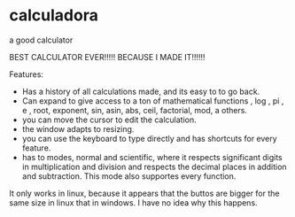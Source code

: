 # calculadora
a good calculator

BEST CALCULATOR EVER!!!!! BECAUSE I MADE IT!!!!!! 

Features:
- Has a history of all calculations made, and its easy to to go back.
- Can expand to give access to a ton of mathematical functions , log , pi , e , root, exponent, sin, asin, abs, ceil, factorial, mod, a others.
- you can move the cursor to edit the calculation.
- the window adapts to resizing.
- you can use the keyboard to type directly and has shortcuts for every feature.
- has to modes, normal and scientific, where it respects significant digits in multiplication and division and respects the decimal places in addition and subtraction. This mode also supportes every function.

It only works in linux, because it appears that the buttos are bigger for the same size in linux that in windows. I have no idea why this happens.
